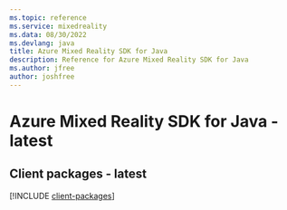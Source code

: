 ```yaml
---
ms.topic: reference
ms.service: mixedreality
ms.data: 08/30/2022
ms.devlang: java
title: Azure Mixed Reality SDK for Java
description: Reference for Azure Mixed Reality SDK for Java
ms.author: jfree
author: joshfree
---
```

# Azure Mixed Reality SDK for Java - latest

## Client packages - latest
[!INCLUDE [client-packages](mixed-reality-client-index.md)]